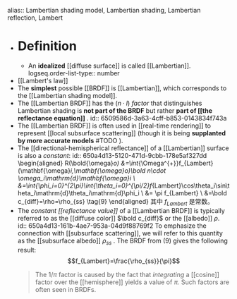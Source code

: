 alias:: Lambertian shading model, Lambertian shading, Lambertian reflection, Lambert

- # Definition
	- An **idealized** [[diffuse surface]] is called [[Lambertian]].
	  logseq.order-list-type:: number
- [[Lambert's law]]
- The **simplest** possible [[BRDF]] is [[Lambertian]], which corresponds to the [[Lambertian shading model]].
- The [[Lambertian BRDF]] has the $(n · l)$ *factor* that distinguishes Lambertian shading is **not part of the BRDF** but rather **part of [[the reflectance equation]]** .
  id:: 6509586d-3a63-4cff-b853-0143834f743a
- The [[Lambertian BRDF]] is often used in [[real-time rendering]] to represent [[local subsurface scattering]] (though it is being **supplanted by more accurate models** #TODO ).
- The [[directional-hemispherical reflectance]] of a [[Lambertian]] surface is also a *constant*:
  id:: 650a4d13-5120-471d-9cbb-178e5af327dd
  \begin{aligned}
  R(\bold{\omega}_o) &=\int_{\Omega^{+}}f_{Lambert}(\mathbf{\omega}_i,\mathbf{\omega}_o)\bold n\cdot \omega_i\mathrm{d}\mathbf{\omega}_i \\
  &=\int_{\phi_i=0}^{2\pi}\int_{\theta_i=0}^{\pi/2}f_{Lambert}\cos\theta_i\sin\theta_i\mathrm{d}\theta_i\mathrm{d}\phi_i \\
  &= \pi f_{Lambert} \\
  &=\bold c_{diff}=\rho=\rho_{ss} \tag{9}
  \end{aligned}
  其中 $f_{Lambert}$ 是常数。
- The *constant [[reflectance value]]* of a [[Lambertian BRDF]] is typically referred to as the [[diffuse color]] $\bold c_{diff}$ or the [[albedo]] $ρ$. 
  id:: 650a4d13-161b-4ae7-953a-04d9f88769f2
  To emphasize the connection with [[subsurface scattering]], we will refer to this quantity as the [[subsurface albedo]] $ρ_{ss}$ . The BRDF from $(9)$ gives the following result:
  $$f_{Lambert}=\frac{\rho_{ss}}{\pi}$$
  > The $1/π$ factor is caused by the fact that *integrating* a [[cosine]] factor over the [[hemisphere]] yields a value of $π$. Such factors are often seen in BRDFs.